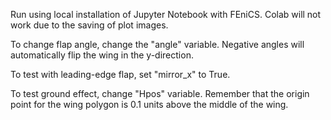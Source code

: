 Run using local installation of Jupyter Notebook with FEniCS. Colab will not work due to the saving of plot images.

To change flap angle, change the "angle" variable. Negative angles will automatically flip the wing in the y-direction.

To test with leading-edge flap, set "mirror_x" to True.

To test ground effect, change "Hpos" variable. Remember that the origin point for the wing polygon is 0.1 units above the middle of the wing.
